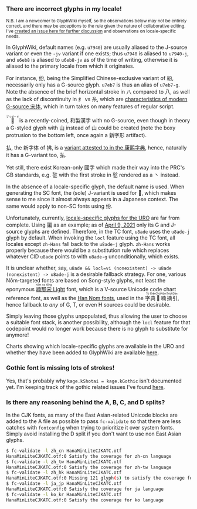 ### There are incorrect glyphs in my locale!

<sup>N.B. I am a newcomer to GlyphWiki myself, so the observations below may not be entirely correct, and there may be exceptions to the rule given the nature of collaborative editing. I've [created an issue here for further discussion](https://github.com/Radically/HanazonoLite/issues/14) and observations on locale-specific needs.</sup>

In GlyphWiki, default names (e.g. `u7940`) are usually aliased to the J-source variant or even the `-jv` variant if one exists; thus `u7940` is aliased to `u7940-j`, and `u6eb8` is aliased to `u6eb8-jv` as of the time of writing, otherwise it is aliased to the primary locale from which it originates.

For instance, <span class="large">纷</span>, being the Simplified Chinese-exclusive variant of <span class="large mincho" lang="ko">紛</span>, necessarily only has a G-source glyph. `u7eb7` is thus an alias of `u7eb7-g`. Note the absence of the brief horizontal stroke in <span class="large bold mincho" lang="zh-Hans">八</span> compared to <span class="large bold mincho" lang="ko">八</span>, as well as the lack of discontinuity in <span class="large bold mincho" lang="zh-Hans">纟</span> vs <span class="large bold mincho" lang="ja">糸</span>, which are [characteristics of modern G-source <span class="gothic">宋体</span>](https://en.wikipedia.org/wiki/Jiu_zixing#Characteristics), which in turn takes on many features of regular script.

<span class="large"><ruby>𫙹<rp>(</rp><rt>ブリザード</rt><rp>)</rp></ruby></span> is a recently-coined, <span class="gothic">和製漢字</span> with no G-source, even though in theory a G-styled glyph with <span class="large mincho bold" lang="zh-Hans">山</span> instead of <span class="large mincho bold" lang="ja">山</span> could be created (note the boxy protrusion to the bottom left, once again a <span class="gothic">新字形</span> artifact).

<span class="large mincho" lang="ja">払</span>, the <span class="gothic">新字体</span> of <span class="large mincho" lang="ja">拂</span>, is a [variant attested to in the <span class="gothic">康熙字典</span>](https://web.archive.org/web/20210408170441/https://c.cidianwang.com/file/kangxi/1555.gif), hence, naturally it has a G-variant too, <span class="large mincho" lang="zh-Hans">払</span>.

Yet still, there exist Korean-only <span lang="ko" class="gothic">國字</span> which made their way into the PRC's GB standards, e.g. <span class="large mincho" lang="zh-Hans">乻</span> with the first stroke in <span class="large mincho" lang="ko">乻</span> rendered as a <span class="large">丶</span> instead.

In the absence of a locale-specific glyph, the default name is used. When generating the SC font, the (sole) J-variant is used for <span class="large">𫙹</span>, which makes sense to me since it almost always appears in a Japanese context. The same would apply to non-SC fonts using <span class="large">纷</span>.

Unfortunately, currently, [locale-specific glyphs for the URO](https://en.glyphwiki.org/wiki/Group:MulticolumnCharts) are far from complete. Using <span class="large">諞</span> as an example; as of [April 9, 2021](https://en.glyphwiki.org/wiki/u8ade@7) only its G and J-source glyphs are defined. Therefore, in the TC font, `u8ade` uses the `u8ade-j` glyph by default. When invoking the `locl` feature using the TC font, all locales except `zh-Hans` fall back to the `u8ade-j` glyph. `zh-Hans` works properly because there would be a substitution rule which replaces whatever CID `u8ade` points to with `u8ade-g` unconditionally, which exists.

It is unclear whether, say, `u8ade && locl=vi (nonexistent) -> u8ade (nonexistent) -> u8ade-j` is a desirable fallback strategy. For one, various Nôm-targeted fonts are based on Song-style glyphs, not least the eponymous [<ruby><rb><span class="gothic">喃</span> </rb><rp>(</rp><rt>nôm</rt><rp>)</rp></ruby><ruby><rb><span class="gothic">那</span></rb><rp>(</rp><rt>na</rt><rp>)</rp></ruby><ruby><rb><span class="gothic">宋</span></rb><rp>(</rp><rt>tống</rt><rp>)</rp></ruby> Light](http://nomfoundation.org/nom-tools/Nom-Font) font, which is a V-source Unicode code chart reference font, as well as the [Han Nom fonts](http://vietunicode.sourceforge.net/), used in the <ruby><rb><span class="gothic">字</span></rb><rt>Từ</rt><rb><span class="gothic">典</span></rb><rt>Điển</rt><rb><span class="gothic">𡨸</span></rb><rt>Chữ</rt><rb><span class="gothic">喃</span></rb> <rt>Nôm</rt><rb><span class="gothic">摘</span></rb> <rt>Trích</rt><rb><span class="gothic">引</span></rb> <rt>Dẫn</rt></ruby>, hence fallback to _any_ of G, T, or even H sources could be desirable.

Simply leaving those glyphs unpopulated, thus allowing the user to choose a suitable font stack, is another possibility, although the `locl` feature for that codepoint would no longer work because there is no glyph to substitute for anymore!

Charts showing which locale-specific glyphs are available in the URO and whether they have been added to GlyphWiki are available [here](https://en.glyphwiki.org/wiki/Group:MulticolumnCharts).

### Gothic font is missing lots of strokes!

Yes, that's probably why `kage.kShotai = kage.kGothic` isn't documented yet. I'm keeping track of the gothic related issues I've found [here](https://github.com/Radically/HanazonoLite/issues/13).

### Is there any reasoning behind the A, B, C, and D splits?

In the CJK fonts, as many of the East Asian-related Unicode blocks are added to the A file as possible to pass `fc-validate` so that there are less catches with `fontconfig` when trying to prioritize it over system fonts. Simply avoid installing the D split if you don't want to use non East Asian glyphs.

```sh
$ fc-validate -l zh_cn HanaMinLiteCJKATC.otf
HanaMinLiteCJKATC.otf:0 Satisfy the coverage for zh-cn language
$ fc-validate -l zh_tw HanaMinLiteCJKATC.otf
HanaMinLiteCJKATC.otf:0 Satisfy the coverage for zh-tw language
$ fc-validate -l zh_hk HanaMinLiteCJKATC.otf
HanaMinLiteCJKATC.otf:0 Missing 121 glyph(s) to satisfy the coverage for zh-hk language
$ fc-validate -l ja_jp HanaMinLiteCJKATC.otf
HanaMinLiteCJKATC.otf:0 Satisfy the coverage for ja language
$ fc-validate -l ko_kr HanaMinLiteCJKATC.otf
HanaMinLiteCJKATC.otf:0 Satisfy the coverage for ko language
```
